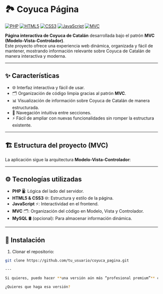 # 🏞 Coyuca Página

[![PHP](https://img.shields.io/badge/PHP-7.4-blue)](https://www.php.net/) 
[![HTML5](https://img.shields.io/badge/HTML5-orange)](https://developer.mozilla.org/es/docs/Web/HTML) 
[![CSS3](https://img.shields.io/badge/CSS3-blueviolet)](https://developer.mozilla.org/es/docs/Web/CSS) 
[![JavaScript](https://img.shields.io/badge/JavaScript-yellow)](https://developer.mozilla.org/es/docs/Web/JavaScript) 
[![MVC](https://img.shields.io/badge/MVC-Pattern-green)](#)

**Página interactiva de Coyuca de Catalán** desarrollada bajo el patrón **MVC (Modelo-Vista-Controlador)**.  
Este proyecto ofrece una experiencia web dinámica, organizada y fácil de mantener, mostrando información relevante sobre Coyuca de Catalán de manera interactiva y moderna.

---

## ✨ Características

- 🌐 Interfaz interactiva y fácil de usar.  
- 🗂 Organización de código limpia gracias al patrón **MVC**.  
- 📊 Visualización de información sobre Coyuca de Catalán de manera estructurada.  
- 🔀 Navegación intuitiva entre secciones.  
- ⚡ Fácil de ampliar con nuevas funcionalidades sin romper la estructura existente.

---

## 🏗 Estructura del proyecto (MVC)

La aplicación sigue la arquitectura **Modelo-Vista-Controlador**:


---

## ⚙ Tecnologías utilizadas

- **PHP** 🖥: Lógica del lado del servidor.  
- **HTML5 & CSS3** 🌐: Estructura y estilo de la página.  
- **JavaScript** ⚡: Interactividad en el frontend.  
- **MVC** 🗂: Organización del código en Modelo, Vista y Controlador.  
- **MySQL** 🛢 (opcional): Para almacenar información dinámica.

---

## 🚀 Instalación

1. Clonar el repositorio:  
```bash
git clone https://github.com/tu_usuario/coyuca_pagina.git

---

Si quieres, puedo hacer **una versión aún más “profesional premium”** con **GIFs, capturas de pantalla, y secciones de demo en vivo**, perfecta para que tu GitHub luzca como portafolio profesional.  

¿Quieres que haga esa versión?
